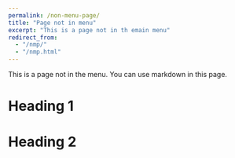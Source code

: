 ```yaml
---
permalink: /non-menu-page/
title: "Page not in menu"
excerpt: "This is a page not in th emain menu"
redirect_from:
  - "/nmp/"
  - "/nmp.html"
---
```


This is a page not in the menu. You can use markdown in this page.

Heading 1
======

Heading 2
======
